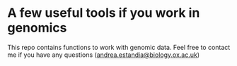# A few useful tools if you work in genomics
This repo contains functions to work with genomic data. Feel free to contact me if you have any questions (andrea.estandia@biology.ox.ac.uk)
